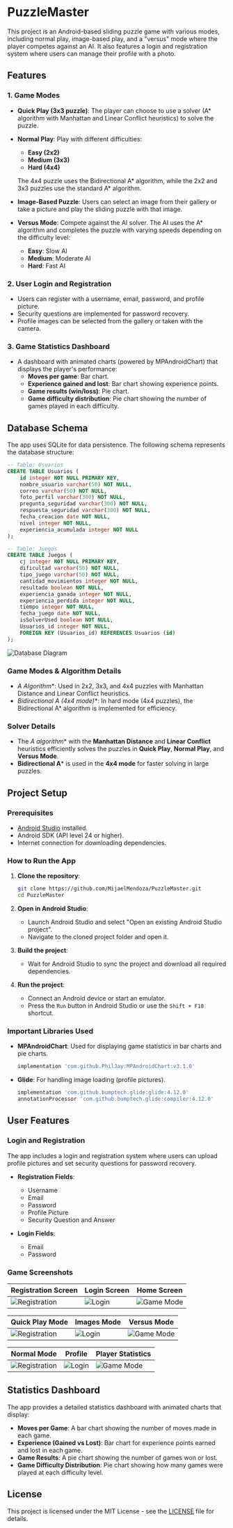 # PuzzleMaster

This project is an Android-based sliding puzzle game with various modes, including normal play, image-based play, and a "versus" mode where the player competes against an AI. It also features a login and registration system where users can manage their profile with a photo.

## Features

### 1. **Game Modes**
- **Quick Play (3x3 puzzle)**: The player can choose to use a solver (A* algorithm with Manhattan and Linear Conflict heuristics) to solve the puzzle.
  
- **Normal Play**: Play with different difficulties:
  - **Easy (2x2)**
  - **Medium (3x3)**
  - **Hard (4x4)**

  The 4x4 puzzle uses the Bidirectional A* algorithm, while the 2x2 and 3x3 puzzles use the standard A* algorithm.

- **Image-Based Puzzle**: Users can select an image from their gallery or take a picture and play the sliding puzzle with that image.

- **Versus Mode**: Compete against the AI solver. The AI uses the A* algorithm and completes the puzzle with varying speeds depending on the difficulty level:
  - **Easy**: Slow AI
  - **Medium**: Moderate AI
  - **Hard**: Fast AI

### 2. **User Login and Registration**
- Users can register with a username, email, password, and profile picture.
- Security questions are implemented for password recovery.
- Profile images can be selected from the gallery or taken with the camera.

### 3. **Game Statistics Dashboard**
- A dashboard with animated charts (powered by MPAndroidChart) that displays the player's performance:
  - **Moves per game**: Bar chart.
  - **Experience gained and lost**: Bar chart showing experience points.
  - **Game results (win/loss)**: Pie chart.
  - **Game difficulty distribution**: Pie chart showing the number of games played in each difficulty.

## Database Schema

The app uses SQLite for data persistence. The following schema represents the database structure:

```sql
-- Table: Usuarios
CREATE TABLE Usuarios (
    id integer NOT NULL PRIMARY KEY,
    nombre_usuario varchar(50) NOT NULL,
    correo varchar(50) NOT NULL,
    foto_perfil varchar(300) NOT NULL,
    pregunta_seguridad varchar(300) NOT NULL,
    respuesta_seguridad varchar(300) NOT NULL,
    fecha_creacion date NOT NULL,
    nivel integer NOT NULL,
    experiencia_acumulada integer NOT NULL
);

-- Table: Juegos
CREATE TABLE Juegos (
    cj integer NOT NULL PRIMARY KEY,
    dificultad varchar(50) NOT NULL,
    tipo_juego varchar(50) NOT NULL,
    cantidad_movimientos integer NOT NULL,
    resultado boolean NOT NULL,
    experiencia_ganada integer NOT NULL,
    experiencia_perdida integer NOT NULL,
    tiempo integer NOT NULL,
    fecha_juego date NOT NULL,
    isSolverUsed boolean NOT NULL,
    Usuarios_id integer NOT NULL,
    FOREIGN KEY (Usuarios_id) REFERENCES Usuarios (id)
);
```

![Database Diagram](https://raw.githubusercontent.com/MijaelMendoza/PuzzleMaster/main/BD/puzzle_master_Physical_Export-2024-09-10_14-14.png)

### Game Modes & Algorithm Details
- **A* Algorithm**: Used in 2x2, 3x3, and 4x4 puzzles with Manhattan Distance and Linear Conflict heuristics.
- **Bidirectional A* (4x4 mode)**: In hard mode (4x4 puzzles), the Bidirectional A* algorithm is implemented for efficiency.

### Solver Details
- The **A* algorithm** with the **Manhattan Distance** and **Linear Conflict** heuristics efficiently solves the puzzles in **Quick Play**, **Normal Play**, and **Versus Mode**.
- **Bidirectional A*** is used in the **4x4 mode** for faster solving in large puzzles.

## Project Setup

### Prerequisites
- [Android Studio](https://developer.android.com/studio) installed.
- Android SDK (API level 24 or higher).
- Internet connection for downloading dependencies.

### How to Run the App

1. **Clone the repository**:
   ```bash
   git clone https://github.com/MijaelMendoza/PuzzleMaster.git
   cd PuzzleMaster  
   ```

2. **Open in Android Studio**:
   - Launch Android Studio and select "Open an existing Android Studio project".
   - Navigate to the cloned project folder and open it.

3. **Build the project**:
   - Wait for Android Studio to sync the project and download all required dependencies.

4. **Run the project**:
   - Connect an Android device or start an emulator.
   - Press the `Run` button in Android Studio or use the `Shift + F10` shortcut.

### Important Libraries Used

- **MPAndroidChart**: Used for displaying game statistics in bar charts and pie charts.
  ```gradle
  implementation 'com.github.PhilJay:MPAndroidChart:v3.1.0'
  ```

- **Glide**: For handling image loading (profile pictures).
  ```gradle
  implementation 'com.github.bumptech.glide:glide:4.12.0'
  annotationProcessor 'com.github.bumptech.glide:compiler:4.12.0'
  ```

## User Features

### Login and Registration

The app includes a login and registration system where users can upload profile pictures and set security questions for password recovery.

- **Registration Fields**:
  - Username
  - Email
  - Password
  - Profile Picture
  - Security Question and Answer

- **Login Fields**:
  - Email
  - Password

### Game Screenshots

| Registration Screen         | Login Screen              | Home Screen        |
|-----------------------------|---------------------------|-------------------------|
| ![Registration](https://raw.githubusercontent.com/MijaelMendoza/PuzzleMaster/main/BD/register.png) | ![Login](https://raw.githubusercontent.com/MijaelMendoza/PuzzleMaster/main/BD/login.png) | ![Game Mode](https://raw.githubusercontent.com/MijaelMendoza/PuzzleMaster/main/BD/home.png) |

| Quick Play Mode         | Images Mode              | Versus Mode        |
|-----------------------------|---------------------------|-------------------------|
| ![Registration](https://raw.githubusercontent.com/MijaelMendoza/PuzzleMaster/main/BD/quickplay.png) | ![Login](https://raw.githubusercontent.com/MijaelMendoza/PuzzleMaster/main/BD/images.png) | ![Game Mode](https://raw.githubusercontent.com/MijaelMendoza/PuzzleMaster/main/BD/versus.png) |

| Normal Mode         | Profile              | Player Statistics        |
|-----------------------------|---------------------------|-------------------------|
| ![Registration](https://raw.githubusercontent.com/MijaelMendoza/PuzzleMaster/main/BD/normal.png) | ![Login](https://raw.githubusercontent.com/MijaelMendoza/PuzzleMaster/main/BD/profile.png) | ![Game Mode](https://raw.githubusercontent.com/MijaelMendoza/PuzzleMaster/main/BD/statistics.png) |


## Statistics Dashboard

The app provides a detailed statistics dashboard with animated charts that display:

- **Moves per Game**: A bar chart showing the number of moves made in each game.
- **Experience (Gained vs Lost)**: Bar chart for experience points earned and lost in each game.
- **Game Results**: A pie chart showing the number of games won or lost.
- **Game Difficulty Distribution**: Pie chart showing how many games were played at each difficulty level.

## License

This project is licensed under the MIT License - see the [LICENSE](LICENSE) file for details.
